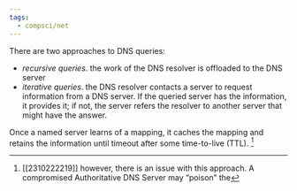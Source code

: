 ```yaml
---
tags:
  - compsci/net
---
```

There are two approaches to DNS queries:
- *recursive queries*. the work of the DNS resolver is offloaded to the DNS server
- *iterative queries*. the DNS resolver contacts a server to request information from a DNS server. If the queried server has the information, it provides it; if not, the server refers the resolver to another server that might have the answer.

Once a named server learns of a mapping, it caches the mapping and retains the information until timeout after some time-to-live (TTL). [^1]

[^1]: [[2310222219]] however, there is an issue with this approach. A compromised Authoritative DNS Server may “poison” the 